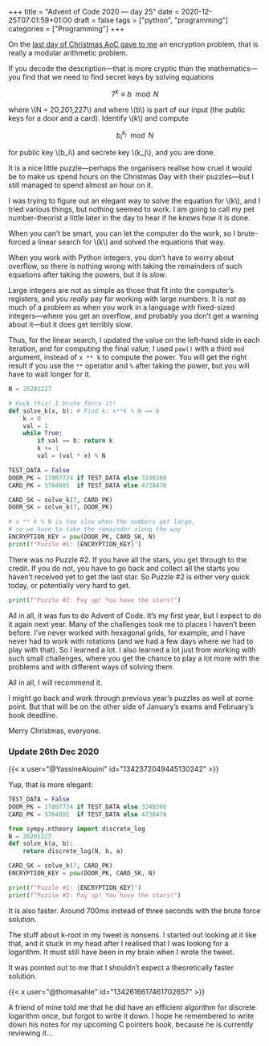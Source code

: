 +++
title = "Advent of Code 2020 — day 25"
date = 2020-12-25T07:01:59+01:00
draft = false
tags = ["python", "programming"]
categories = ["Programming"]
+++

On the [last day of Christmas AoC gave to me](https://adventofcode.com/2020/day/25) an encryption problem, that is really a modular arithmetic problem.

If you decode the description—that is more cryptic than the mathematics—you find that we need to find secret keys by solving equations

$$7^k \equiv b \mod N$$

where \\(N = 20,201,227\\) and where \\(b\\) is part of our input (the public keys for a door and a card). Identify \\(k\\) and compute 
 
$$b_i^{k_j} \mod N$$
 
for public key \\(b_i\\) and secrete key \\(k_j\\), and you are done.

It is a nice little puzzle—perhaps the organisers realise how cruel it would be to make us spend hours on the Christmas Day with their puzzles—but I still managed to spend almost an hour on it.

I was trying to figure out an elegant way to solve the equation for \\(k\\), and I tried various things, but nothing seemed to work. I am going to call my pet number-theorist a little later in the day to hear if he knows how it is done.

When you can’t be smart, you can let the computer do the work, so I brute-forced a linear search for \\(k\\) and solved the equations that way.

When you work with Python integers, you don’t have to worry about overflow, so there is nothing wrong with taking the remainders of such equations after taking the powers, but it is *slow*.

Large integers are not as simple as those that fit into the computer’s registers, and you *really* pay for working with large numbers. It is not as much of a problem as when you work in a language with fixed-sized integers—where you get an overflow, and probably you don’t get a warning about it—but it does get terribly slow.

Thus, for the linear search, I updated the value on the left-hand side in each iteration, and for computing the final value, I used `pow()` with a third `mod` argument, instead of `x ** k` to compute the power. You will get the right result if you use the `**` operator and `%` after taking the power, but you will have to wait longer for it.


```python
N = 20201227

# Fuck this! I brute force it!
def solve_k(x, b): # Find k: x**k % N == b
    k = 0
    val = 1
    while True:
        if val == b: return k
        k += 1
        val = (val * x) % N

TEST_DATA = False
DOOR_PK = 17807724 if TEST_DATA else 3248366
CARD_PK = 5764801  if TEST_DATA else 4738476

CARD_SK = solve_k(7, CARD_PK)
DOOR_SK = solve_k(7, DOOR_PK)

# x ** k % N is too slow when the numbers get large,
# so we have to take the remainder along the way
ENCRYPTION_KEY = pow(DOOR_PK, CARD_SK, N)
print(f"Puzzle #1: {ENCRYPTION_KEY}")
```

There was no Puzzle #2. If you have all the stars, you get through to the credit. If you do not, you have to go back and collect all the starts you haven’t received yet to get the last star. So Puzzle #2 is either very quick today, or potentially very hard to get.

```python
print(f"Puzzle #2: Pay up! You have the stars!")
```

All in all, it was fun to do Advent of Code. It’s my first year, but I expect to do it again next year. Many of the challenges took me to places I haven’t been before. I’ve never worked with hexagonal grids, for example, and I have never had to work with rotations (and we had a few days where we had to play with that). So I learned a lot. I also learned a lot just from working with such small challenges, where you get the chance to play a lot more with the problems and with different ways of solving them.

All in all, I will recommend it.

I might go back and work through previous year’s puzzles as well at some point. But that will be on the other side of January’s exams and February’s book deadline.

Merry Christmas, everyone.

### Update 26th Dec 2020

{{< x user="@YassineAlouini" id="1342372049445130242" >}}

Yup, that is more elegant:

```python
TEST_DATA = False
DOOR_PK = 17807724 if TEST_DATA else 3248366
CARD_PK = 5764801  if TEST_DATA else 4738476

from sympy.ntheory import discrete_log
N = 20201227
def solve_k(a, b):
    return discrete_log(N, b, a)

CARD_SK = solve_k(7, CARD_PK)
ENCRYPTION_KEY = pow(DOOR_PK, CARD_SK, N)

print(f"Puzzle #1: {ENCRYPTION_KEY}")
print(f"Puzzle #2: Pay up! You have the stars!")
```

It is also faster. Around 700ms instead of three seconds with the brute force solution.

The stuff about k-root in my tweet is nonsens. I started out looking at it like that, and it stuck in my head after I realised that I was looking for a logarithm. It must still have been in my brain when I wrote the tweet.

It was pointed out to me that I shouldn’t expect a theoretically faster solution.

{{< x user="@thomasahle" id="1342616617461702657" >}}

A friend of mine told me that he did have an efficient algorithm for discrete logarithm once, but forgot to write it down. I hope he remembered to write down his notes for my upcoming C pointers book, because he is currently reviewing it…

